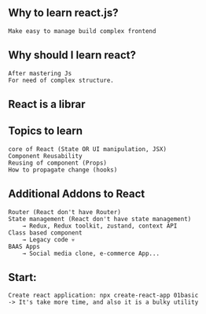 ## Why to learn react.js?
    Make easy to manage build complex frontend

## Why should I learn react?
    After mastering Js
    For need of complex structure.

## React is a librar

## Topics to learn
    core of React (State OR UI manipulation, JSX)
    Component Reusability
    Reusing of component (Props)
    How to propagate change (hooks)

## Additional Addons to React
```
Router (React don't have Router)
State management (React don't have state management)
    → Redux, Redux toolkit, zustand, context API
Class based component
    → Legacy code 💀
BAAS Apps
    → Social media clone, e-commerce App...
```



## Start:
```
Create react application: npx create-react-app 01basic
-> It's take more time, and also it is a bulky utility
```
